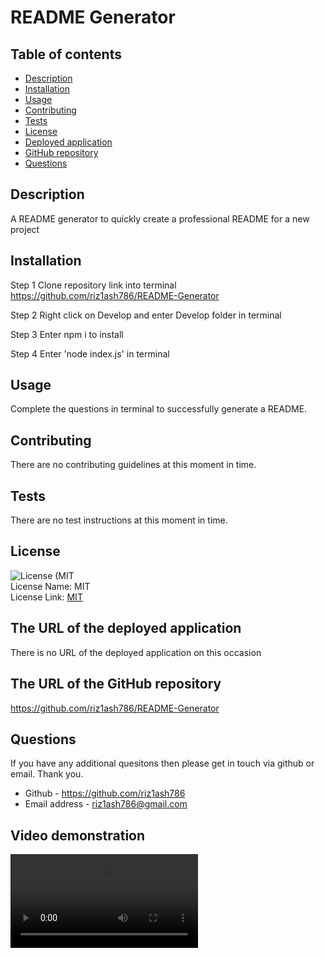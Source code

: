 # README Generator

## Table of contents

- [Description](#description)
- [Installation](#installation-instructions)
- [Usage](#usage-information)
- [Contributing](#contributing-guidelines)
- [Tests](#test-instructions)
- [License](#license)
- [Deployed application](#deployed-application)
- [GitHub repository](#github-repository)
- [Questions](#questions)

## Description

A README generator to quickly create a professional README for a new project

## Installation

Step 1
Clone repository link into terminal
https://github.com/riz1ash786/README-Generator

Step 2
Right click on Develop and enter Develop folder in terminal

Step 3
Enter npm i to install

Step 4
Enter 'node index.js' in terminal

## Usage

Complete the questions in terminal to successfully generate a README.

## Contributing

There are no contributing guidelines at this moment in time.

## Tests

There are no test instructions at this moment in time.

## License

![License (MIT](https://img.shields.io/badge/License-MIT_1.0-brightgreen.svg) <br />
License Name: MIT <br />
License Link: [MIT](https://opensource.org/licenses/MIT)

## The URL of the deployed application

There is no URL of the deployed application on this occasion

## The URL of the GitHub repository

https://github.com/riz1ash786/README-Generator

## Questions

If you have any additional quesitons then please get in touch via github or email. Thank you.

- Github - https://github.com/riz1ash786
- Email address - riz1ash786@gmail.com

## Video demonstration

![Walkthrough Demo](./Images/walkthrough-demo.mp4)
